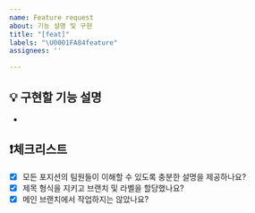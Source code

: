 ```yaml
---
name: Feature request
about: 기능 설명 및 구현
title: "[feat]"
labels: "\U0001FA84feature"
assignees: ''

---
```


## 💡 구현할 기능 설명
- 
## ❗체크리스트
- [x] 모든 포지션의 팀원들이 이해할 수 있도록 충분한 설명을 제공하나요?
- [x] 제목 형식을 지키고 브랜치 및 라벨을 할당했나요?
- [x] 메인 브랜치에서 작업하지는 않았나요?
